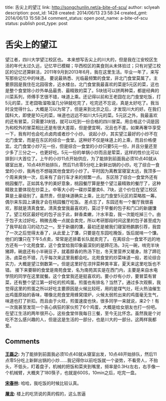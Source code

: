 title: 舌尖上的望江
link: http://songchunlin.net/a-bite-of-scu/
author: sclyeah
description: 
post_id: 1428
created: 2014/06/13 23:58:34
created_gmt: 2014/06/13 15:58:34
comment_status: open
post_name: a-bite-of-scu
status: publish
post_type: post

# 舌尖上的望江

望江者，四川大学望江校区也。 本来想写舌尖上的川大的，但是我在江安校区生活的年代太过久远，记忆早已模糊；华西校区的美食则从未体验过；只有对望江校区的记忆还算鲜活，2011年9月到2013年6月，我在这里生活。毕业一年了，来写写那些记忆中的味道。 要说最熟悉、光临最频繁的食堂，非北门食堂莫属了。主要原因是我住在北园宿舍，近水楼台。北门食堂我最喜欢的菜是5元区的菜，这也是整个食堂除小炒外单品最贵、最精致的菜了。5块钱可以拼两种菜，都是经典的川菜系列，师傅手艺很不错，味道上乘。还记得以前和王老囧在北门食堂吃饭，打5元的菜，王老囧吸溜吸溜几分钟就吃完了，吃完还不忘说，真是太好吃了。我当时没觉得什么，大概是习以为常了，但是来到北京之后，才发现川大的好。在我们国科大，即使是10元的菜，味道也远远不如川大5元的菜。5元区之外，我最喜欢的还有冒菜，只需要3块钱，就可以吃到一份合格的四川冒菜。用合格这个词是因为和校外的冒菜相比还是有很大差距，但是便宜啊，况且也不差。如果再奢华享受一下，我有时也会吃点卤肉或者炒个小炒。 说起小炒，其实望江最好的小炒不在北门食堂，而是在东区的综合一食堂。这种好不仅是味道上的上乘，而且价格便宜。北门食堂小炒7元一份，但是综合一食堂的小炒只要5元一份，并且分量还至少多了三分之一，也更好吃。5元一份的单锅小炒而且是荤菜，这样的性价比可以排到川大首位了。上午的小炒11点开始供应，为了能排到前面我必须10点40就从寝室出发，10点48开始排队，然后11点零5分吃上新鲜出锅的小炒。吃了综合一食堂的小炒，我再也不想碰其他食堂的小炒了。平时因为离教室寝室太远，我顶多一个周来爽快一次，后来有了自行车才来的频繁一点。 东区除了综合一食堂外还有桃园餐厅。正如其名字的美好意象，桃园餐厅算是整个望江最精致的餐厅了，这种精致主要体现在炒菜上。中等大小的一碟炒菜要卖6、7块，这个价位在望江校区算是土豪级别了。虽然贵，但是味道确实上乘，比北门食堂5元区的菜略胜一筹。偶尔来东园上课我才会在桃园餐厅吃饭。 差点忘了，东园还有一个餐厅我很喜欢，那就是清真食堂。清真食堂我最喜欢的，莫过于早餐的包子和门口的新疆馕了。望江校区最好吃的包子出于此，鲜香柔嫩，汁水丰盈，我一次能吃掉三个。由于包子太过好吃，稍微去晚一点就会卖完，所以考研那段时间这里的包子甚至成为了我早起自习的动力之一。至于新疆的馕，最初还是被我们寝室杨鹏鹏引荐，我尝了一次之后觉得太香了，从此爱上了馕，只要是在东园吃晚饭，饭后就啃一个馕。他们的馕只在下午5点卖，常常是还排着长队就卖完了。 在离综合一食堂不远的地方还有一个北苑食堂，这个食堂给我印象最深刻的是蹄花汤。3元一碗，啃完半块猪蹄，碗底还有小半碗豆子，就着醇香的热汤下肚，冬天里营养又暖身。除了蹄花汤，卤菜也不错，几乎每次来这里我都会吃。北苑食堂的炒菜味道一般，若论综合实力，大概是望江倒数第一。但是这里好在凉拌菜种类丰富，夏天来这里吃饭也不错。 接下来要聊的食堂是南苑食堂，名为南苑其实是在西门内，主要是来自水电学院的同学在这里就餐。这个食堂我还是挺喜欢的。要小炒有小炒，要冒菜有冒菜，还有整个望江第一好吃的煎鸡蛋。煎蛋也有排名？当然了。通过多次观察，我觉得这里的煎蛋之所以好吃主要原因是火候比较旺，用的是煤气灶，旺火热油催生出鸡蛋原始的香味，哪像北苑食堂用蜂窝煤炉，火候太弱煎出来的鸡蛋毫无生气，味道也打了折扣。而且由于火旺，煎蛋速度也快，很多同学一来就说，来2个！有一次我甚至发现一个丧心病狂的家伙煎了6个鸡蛋，大概是给女朋友也打一份吧。 在望江生活的两年很开心，这些食堂伴我每日三餐，至今无比怀念。虽然我是个对吃不怎么感兴趣的人，但是这是生活的一部分，也是川大的一部分。这两样我都爱。

## Comments

**[王磊之](#2612 "2014-06-14 09:01:45"):** 为了能排到前面我必须10点40就从寝室出发，10点48开始排队，然后11点零5分吃上新鲜出锅的小炒……我记得你以前吃饭就一个姿势，不看旁人，不抬头，不低头，盯着盘子，机械的把饭和菜夹到嘴里，频率是0.3Hz左右，右手像一个机械臂，大概夹了180筷子，也就是600S，10min之后，吃完一盘。

**[宋春林](#2613 "2014-06-14 09:17:33"):** 哈哈，我吃饭的时候比较认真。

**[屠龙](#2900 "2014-06-16 17:59:56"):** 楼上的吃货说的真的假的，这么苦逼

